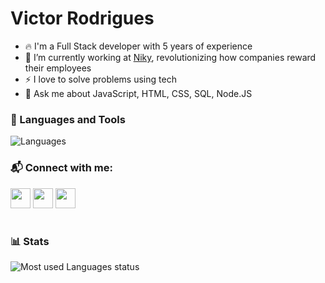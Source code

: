 # Victor Rodrigues

- 🔥 I'm a Full Stack developer with 5 years of experience
- 🔭 I’m currently working at [Niky](https://niky.com.vc), revolutionizing how companies reward their employees
- ⚡ I love to solve problems using tech
- 💬 Ask me about JavaScript, HTML, CSS, SQL, Node.JS

### 🧰 Languages and Tools

![Languages](https://skillicons.dev/icons?i=react,nextjs,ts,js,express,nestjs,prisma,postgres,sqlite,firebase,flutter,dart,py,flask,django&perline=5)


### 📬  Connect with me:

[<img src="https://skillicons.dev/icons?i=linkedin" width="32"/>](https://www.linkedin.com/in/victor-g-rodrigues-662071203/?locale=en_US) [<img src="https://skillicons.dev/icons?i=instagram" width="32"/>](https://www.instagram.com/victorgrodriguesm7/) [<img src="https://skillicons.dev/icons?i=gmail" width="32"/>](mailto:victorgrodriguesm7@gmail.com)

#

### 📊 Stats

![Most used Languages status](https://github-readme-stats.vercel.app/api/top-langs/?username=victorgrodriguesm7&layout=compact&theme=aura)

